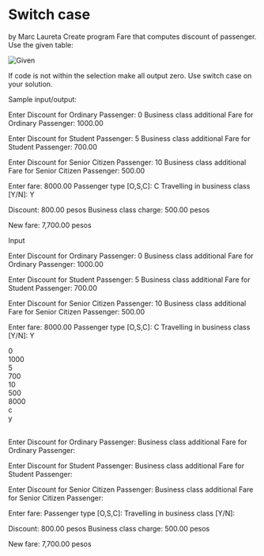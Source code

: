 # Switch case

by Marc Laureta
Create program Fare that computes discount of passenger. Use the given table:

![Given](https://user-images.githubusercontent.com/116050858/196334231-da6117f4-108b-4203-805d-4897557f3c18.png)

If code is not within the selection make all output zero. Use switch case on your solution.

Sample input/output:

Enter Discount for Ordinary Passenger: 0
Business class additional Fare for Ordinary Passenger: 1000.00

Enter Discount for Student Passenger: 5
Business class additional Fare for Student Passenger: 700.00

Enter Discount for Senior Citizen Passenger: 10
Business class additional Fare for Senior Citizen Passenger: 500.00

Enter fare: 8000.00
Passenger type [O,S,C]: C
Travelling in business class [Y/N]: Y

Discount: 800.00 pesos
Business class charge: 500.00 pesos

New fare: 7,700.00 pesos

Input

Enter Discount for Ordinary Passenger: 0
Business class additional Fare for Ordinary Passenger: 1000.00

Enter Discount for Student Passenger: 5
Business class additional Fare for Student Passenger: 700.00

Enter Discount for Senior Citizen Passenger: 10
Business class additional Fare for Senior Citizen Passenger: 500.00

Enter fare: 8000.00
Passenger type [O,S,C]: C
Travelling in business class [Y/N]: Y

0 <br />
1000 <br />
5 <br />
700 <br />
10 <br /> 
500 <br />
8000 <br />
c <br />
y <br />
<br />

Enter Discount for Ordinary Passenger:
Business class additional Fare for Ordinary Passenger:

Enter Discount for Student Passenger:
Business class additional Fare for Student Passenger:

Enter Discount for Senior Citizen Passenger:
Business class additional Fare for Senior Citizen Passenger:

Enter fare:
Passenger type [O,S,C]:
Travelling in business class [Y/N]:

Discount: 800.00 pesos
Business class charge: 500.00 pesos

New fare: 7,700.00 pesos
